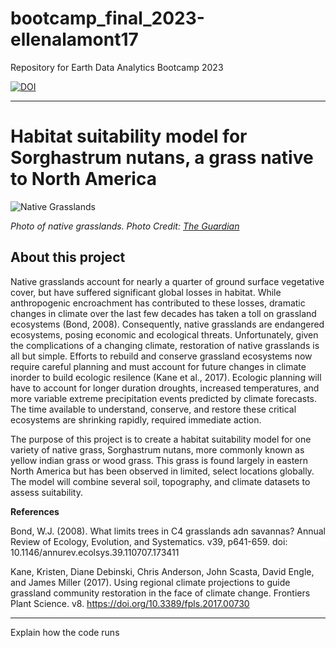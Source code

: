 # bootcamp_final_2023-ellenalamont17
Repository for Earth Data Analytics Bootcamp 2023

[![DOI](https://zenodo.org/badge/728890558.svg)](https://zenodo.org/doi/10.5281/zenodo.10293286)

---

# Habitat suitability model for Sorghastrum nutans, a grass native to North America

![Native Grasslands](https://i.guim.co.uk/img/media/bcc734e9651df1a711870c60728e9e46175dda1c/0_62_2048_1229/master/2048.jpg?width=620&dpr=2&s=none)

*Photo of native grasslands. Photo Credit: [The Guardian](https://www.theguardian.com/environment/2021/nov/05/americas-native-grasslands-disappearing)*

## About this project

Native grasslands account for nearly a quarter of ground surface vegetative cover, but have suffered significant global losses in habitat. While anthropogenic encroachment has contributed to these losses, dramatic changes in climate over the last few decades has taken a toll on grassland ecosystems (Bond, 2008). Consequently, native grasslands are endangered ecosystems, posing economic and ecological threats. Unfortunately, given the complications of a changing climate, restoration of native grasslands is all but simple. Efforts to rebuild and conserve grassland ecosystems now require careful planning and must account for future changes in climate inorder to build ecologic resilence (Kane et al., 2017). Ecologic planning will have to account for longer duration droughts, increased temperatures, and more variable extreme precipitation events predicted by climate forecasts. The time available to understand, conserve, and restore these critical ecosystems are shrinking rapidly, required immediate action.

The purpose of this project is to create a habitat suitability model for one variety of native grass, Sorghastrum nutans, more commonly known as yellow indian grass or wood grass. This grass is found largely in eastern North America but has been observed in limited, select locations globally. The model will combine several soil, topography, and climate datasets to assess suitability. 

**References**

Bond, W.J. (2008). What limits trees in C4 grasslands adn savannas? Annual Review of Ecology, Evolution, and Systematics. v39, p641-659. doi: 10.1146/annurev.ecolsys.39.110707.173411

Kane, Kristen, Diane Debinski, Chris Anderson, John Scasta, David Engle, and James Miller (2017). Using regional climate projections to guide grassland community restoration in the face of climate change. Frontiers Plant Science. v8. https://doi.org/10.3389/fpls.2017.00730

---

Explain how the code runs
